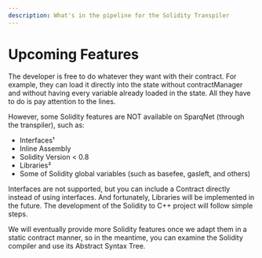 ```yaml
---
description: What's in the pipeline for the Solidity Transpiler
---
```


# Upcoming Features

The developer is free to do whatever they want with their contract. For example, they can load it directly into the state without contractManager and without having every variable already loaded in the state. All they have to do is pay attention to the lines.

However, some Solidity features are NOT available on SparqNet (through the transpiler), such as:

* Interfaces¹
* Inline Assembly
* Solidity Version < 0.8
* Libraries²
* Some of Solidity global variables (such as basefee, gasleft, and others)

Interfaces are not supported, but you can include a Contract directly instead of using interfaces. And fortunately, Libraries will be implemented in the future. The development of the Solidity to C++ project will follow simple steps.

We will eventually provide more Solidity features once we adapt them in a static contract manner, so in the meantime, you can examine the Solidity compiler and use its Abstract Syntax Tree.
